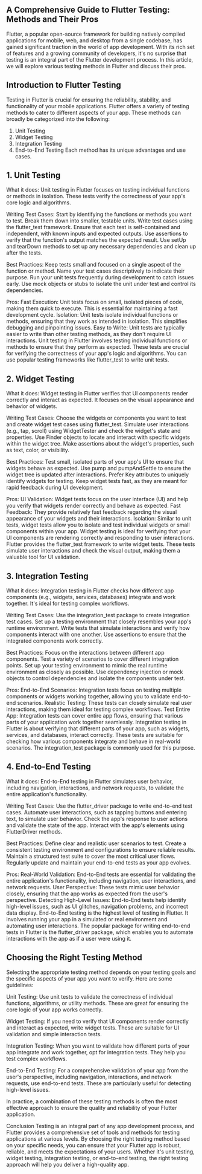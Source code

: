 ## A Comprehensive Guide to Flutter Testing: Methods and Their Pros
Flutter, a popular open-source framework for building natively compiled applications for mobile, web, and desktop from a single codebase, has gained significant traction in the world of app development. With its rich set of features and a growing community of developers, it's no surprise that testing is an integral part of the Flutter development process. In this article, we will explore various testing methods in Flutter and discuss their pros.

## Introduction to Flutter Testing
Testing in Flutter is crucial for ensuring the reliability, stability, and functionality of your mobile applications. Flutter offers a variety of testing methods to cater to different aspects of your app. These methods can broadly be categorized into the following:

1. Unit Testing
2. Widget Testing
3. Integration Testing
4. End-to-End Testing
Each method has its unique advantages and use cases.

## 1. Unit Testing

What it does: Unit testing in Flutter focuses on testing individual functions or methods in isolation. These tests verify the correctness of your app's core logic and algorithms.

Writing Test Cases:
Start by identifying the functions or methods you want to test. Break them down into smaller, testable units.
Write test cases using the flutter_test framework. Ensure that each test is self-contained and independent, with known inputs and expected outputs.
Use assertions to verify that the function's output matches the expected result.
Use setUp and tearDown methods to set up any necessary dependencies and clean up after the tests.

Best Practices:
Keep tests small and focused on a single aspect of the function or method.
Name your test cases descriptively to indicate their purpose.
Run your unit tests frequently during development to catch issues early.
Use mock objects or stubs to isolate the unit under test and control its dependencies.

Pros:
Fast Execution: Unit tests focus on small, isolated pieces of code, making them quick to execute. This is essential for maintaining a fast development cycle.
Isolation: Unit tests isolate individual functions or methods, ensuring that they work as intended in isolation. This simplifies debugging and pinpointing issues.
Easy to Write: Unit tests are typically easier to write than other testing methods, as they don't require UI interactions.
Unit testing in Flutter involves testing individual functions or methods to ensure that they perform as expected. These tests are crucial for verifying the correctness of your app's logic and algorithms. You can use popular testing frameworks like flutter_test to write unit tests.

## 2. Widget Testing

What it does: Widget testing in Flutter verifies that UI components render correctly and interact as expected. It focuses on the visual appearance and behavior of widgets.

Writing Test Cases:
Choose the widgets or components you want to test and create widget test cases using flutter_test.
Simulate user interactions (e.g., tap, scroll) using WidgetTester and check the widget's state and properties.
Use Finder objects to locate and interact with specific widgets within the widget tree.
Make assertions about the widget's properties, such as text, color, or visibility.

Best Practices:
Test small, isolated parts of your app's UI to ensure that widgets behave as expected.
Use pump and pumpAndSettle to ensure the widget tree is updated after interactions.
Prefer Key attributes to uniquely identify widgets for testing.
Keep widget tests fast, as they are meant for rapid feedback during UI development.

Pros:
UI Validation: Widget tests focus on the user interface (UI) and help you verify that widgets render correctly and behave as expected.
Fast Feedback: They provide relatively fast feedback regarding the visual appearance of your widgets and their interactions.
Isolation: Similar to unit tests, widget tests allow you to isolate and test individual widgets or small components within your app.
Widget testing is ideal for verifying that your UI components are rendering correctly and responding to user interactions. Flutter provides the flutter_test framework to write widget tests. These tests simulate user interactions and check the visual output, making them a valuable tool for UI validation.

## 3. Integration Testing

What it does: Integration testing in Flutter checks how different app components (e.g., widgets, services, databases) integrate and work together. It's ideal for testing complex workflows.

Writing Test Cases:
Use the integration_test package to create integration test cases.
Set up a testing environment that closely resembles your app's runtime environment.
Write tests that simulate interactions and verify how components interact with one another.
Use assertions to ensure that the integrated components work correctly.

Best Practices:
Focus on the interactions between different app components.
Test a variety of scenarios to cover different integration points.
Set up your testing environment to mimic the real runtime environment as closely as possible.
Use dependency injection or mock objects to control dependencies and isolate the components under test.

Pros:
End-to-End Scenarios: Integration tests focus on testing multiple components or widgets working together, allowing you to validate end-to-end scenarios.
Realistic Testing: These tests can closely simulate real user interactions, making them ideal for testing complex workflows.
Test Entire App: Integration tests can cover entire app flows, ensuring that various parts of your application work together seamlessly.
Integration testing in Flutter is about verifying that different parts of your app, such as widgets, services, and databases, interact correctly. These tests are suitable for checking how various components integrate and behave in real-world scenarios. The integration_test package is commonly used for this purpose.

## 4. End-to-End Testing

What it does: End-to-End testing in Flutter simulates user behavior, including navigation, interactions, and network requests, to validate the entire application's functionality.

Writing Test Cases:
Use the flutter_driver package to write end-to-end test cases.
Automate user interactions, such as tapping buttons and entering text, to simulate user behavior.
Check the app's response to user actions and validate the state of the app.
Interact with the app's elements using FlutterDriver methods.

Best Practices:
Define clear and realistic user scenarios to test.
Create a consistent testing environment and configurations to ensure reliable results.
Maintain a structured test suite to cover the most critical user flows.
Regularly update and maintain your end-to-end tests as your app evolves.

Pros:
Real-World Validation: End-to-End tests are essential for validating the entire application's functionality, including navigation, user interactions, and network requests.
User Perspective: These tests mimic user behavior closely, ensuring that the app works as expected from the user's perspective.
Detecting High-Level Issues: End-to-End tests help identify high-level issues, such as UI glitches, navigation problems, and incorrect data display.
End-to-End testing is the highest level of testing in Flutter. It involves running your app in a simulated or real environment and automating user interactions. The popular package for writing end-to-end tests in Flutter is the flutter_driver package, which enables you to automate interactions with the app as if a user were using it.

## Choosing the Right Testing Method
Selecting the appropriate testing method depends on your testing goals and the specific aspects of your app you want to verify. Here are some guidelines:

Unit Testing: Use unit tests to validate the correctness of individual functions, algorithms, or utility methods. These are great for ensuring the core logic of your app works correctly.

Widget Testing: If you need to verify that UI components render correctly and interact as expected, write widget tests. These are suitable for UI validation and simple interaction tests.

Integration Testing: When you want to validate how different parts of your app integrate and work together, opt for integration tests. They help you test complex workflows.

End-to-End Testing: For a comprehensive validation of your app from the user's perspective, including navigation, interactions, and network requests, use end-to-end tests. These are particularly useful for detecting high-level issues.

In practice, a combination of these testing methods is often the most effective approach to ensure the quality and reliability of your Flutter application.

Conclusion
Testing is an integral part of any app development process, and Flutter provides a comprehensive set of tools and methods for testing applications at various levels. By choosing the right testing method based on your specific needs, you can ensure that your Flutter app is robust, reliable, and meets the expectations of your users. Whether it's unit testing, widget testing, integration testing, or end-to-end testing, the right testing approach will help you deliver a high-quality app.